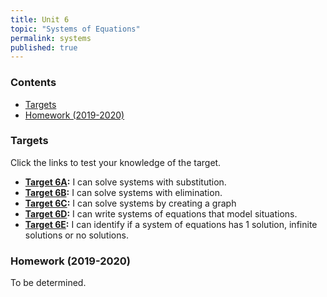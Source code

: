 ```yaml
---
title: Unit 6
topic: "Systems of Equations"
permalink: systems
published: true
---
```


### Contents <!-- omit in toc -->
- [Targets](#targets)
- [Homework (2019-2020)](#homework-2019-2020)

### Targets

Click the links to test your knowledge of the target.

- **[Target 6A](https://docs.google.com/forms/d/e/1FAIpQLScae8QFrwZdcfF0uBfcmcE6VG3_vZ_HhFQlrmlb53CD00DZKA/viewform?usp=sf_link):** I can solve systems with substitution.
- **[Target 6B](https://docs.google.com/forms/d/e/1FAIpQLScwDvdEpCE12VoypZhVdQUGm-HO-k9FEZ0liccPSA0EH-U60Q/viewform?usp=sf_link):** I can solve systems with elimination.
- **[Target 6C](https://docs.google.com/forms/d/e/1FAIpQLScrstrGeR-FLF0Kkur00T19eQntZRzXKnru1KlVJj1QO-mMaQ/viewform?usp=sf_link):** I can solve systems by creating a graph
- **[Target 6D](https://docs.google.com/forms/d/e/1FAIpQLSe4O4JCA9_Hr-wMFRzROv_dceBrQfGFgMb1PKivUTplyaXnfQ/viewform?usp=sf_link):** I can write systems of equations that model situations.
- **[Target 6E](https://docs.google.com/forms/d/e/1FAIpQLScLqrWYG7pVG3p9es_-b0ZZyyWG6hrE1otswbJGlOrGiKRq5A/viewform?usp=sf_link):** I can identify if a system of equations has 1 solution, infinite solutions or no solutions. 

### Homework (2019-2020)

To be determined.